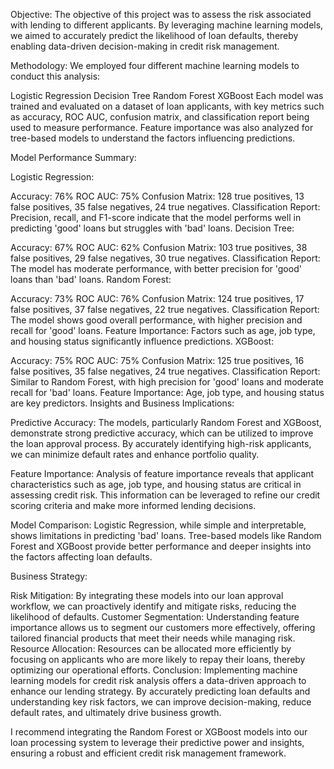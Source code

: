 Objective:
The objective of this project was to assess the risk associated with lending to different applicants. By leveraging machine learning models, we aimed to accurately predict the likelihood of loan defaults, thereby enabling data-driven decision-making in credit risk management.

Methodology:
We employed four different machine learning models to conduct this analysis:

Logistic Regression
Decision Tree
Random Forest
XGBoost
Each model was trained and evaluated on a dataset of loan applicants, with key metrics such as accuracy, ROC AUC, confusion matrix, and classification report being used to measure performance. Feature importance was also analyzed for tree-based models to understand the factors influencing predictions.

Model Performance Summary:

Logistic Regression:

Accuracy: 76%
ROC AUC: 75%
Confusion Matrix: 128 true positives, 13 false positives, 35 false negatives, 24 true negatives.
Classification Report: Precision, recall, and F1-score indicate that the model performs well in predicting 'good' loans but struggles with 'bad' loans.
Decision Tree:

Accuracy: 67%
ROC AUC: 62%
Confusion Matrix: 103 true positives, 38 false positives, 29 false negatives, 30 true negatives.
Classification Report: The model has moderate performance, with better precision for 'good' loans than 'bad' loans.
Random Forest:

Accuracy: 73%
ROC AUC: 76%
Confusion Matrix: 124 true positives, 17 false positives, 37 false negatives, 22 true negatives.
Classification Report: The model shows good overall performance, with higher precision and recall for 'good' loans.
Feature Importance: Factors such as age, job type, and housing status significantly influence predictions.
XGBoost:

Accuracy: 75%
ROC AUC: 75%
Confusion Matrix: 125 true positives, 16 false positives, 35 false negatives, 24 true negatives.
Classification Report: Similar to Random Forest, with high precision for 'good' loans and moderate recall for 'bad' loans.
Feature Importance: Age, job type, and housing status are key predictors.
Insights and Business Implications:

Predictive Accuracy: The models, particularly Random Forest and XGBoost, demonstrate strong predictive accuracy, which can be utilized to improve the loan approval process. By accurately identifying high-risk applicants, we can minimize default rates and enhance portfolio quality.

Feature Importance: Analysis of feature importance reveals that applicant characteristics such as age, job type, and housing status are critical in assessing credit risk. This information can be leveraged to refine our credit scoring criteria and make more informed lending decisions.

Model Comparison: Logistic Regression, while simple and interpretable, shows limitations in predicting 'bad' loans. Tree-based models like Random Forest and XGBoost provide better performance and deeper insights into the factors affecting loan defaults.

Business Strategy:

Risk Mitigation: By integrating these models into our loan approval workflow, we can proactively identify and mitigate risks, reducing the likelihood of defaults.
Customer Segmentation: Understanding feature importance allows us to segment our customers more effectively, offering tailored financial products that meet their needs while managing risk.
Resource Allocation: Resources can be allocated more efficiently by focusing on applicants who are more likely to repay their loans, thereby optimizing our operational efforts.
Conclusion:
Implementing machine learning models for credit risk analysis offers a data-driven approach to enhance our lending strategy. By accurately predicting loan defaults and understanding key risk factors, we can improve decision-making, reduce default rates, and ultimately drive business growth.

I recommend integrating the Random Forest or XGBoost models into our loan processing system to leverage their predictive power and insights, ensuring a robust and efficient credit risk management framework.
